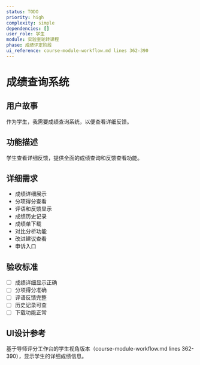 ```yaml
---
status: TODO
priority: high
complexity: simple
dependencies: []
user_role: 学生
module: 实验室轮转课程
phase: 成绩评定阶段
ui_reference: course-module-workflow.md lines 362-390
---
```


# 成绩查询系统

## 用户故事
作为学生，我需要成绩查询系统，以便查看详细反馈。

## 功能描述
学生查看详细反馈，提供全面的成绩查询和反馈查看功能。

## 详细需求
- 成绩详细展示
- 分项得分查看
- 评语和反馈显示
- 成绩历史记录
- 成绩单下载
- 对比分析功能
- 改进建议查看
- 申诉入口

## 验收标准
- [ ] 成绩详细显示正确
- [ ] 分项得分准确
- [ ] 评语反馈完整
- [ ] 历史记录可查
- [ ] 下载功能正常

## UI设计参考
基于导师评分工作台的学生视角版本（course-module-workflow.md lines 362-390），显示学生的详细成绩信息。